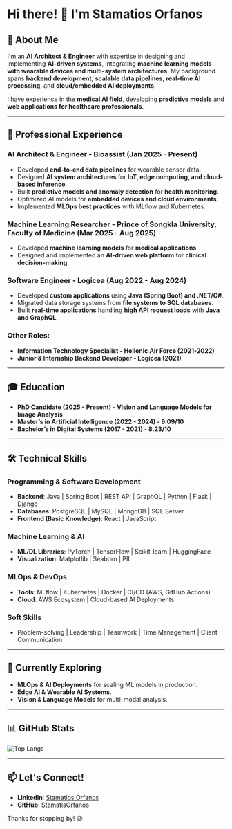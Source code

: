 # Hi there! 👋 I'm Stamatios Orfanos

## 🚀 About Me

I'm an **AI Architect & Engineer** with expertise in designing and implementing **AI-driven systems**, integrating **machine learning models with wearable devices and multi-system architectures**. My background spans **backend development**, **scalable data pipelines**, **real-time AI processing**, and **cloud/embedded AI deployments**.

I have experience in the **medical AI field**, developing **predictive models** and **web applications for healthcare professionals**.

---

## 💼 Professional Experience

### **AI Architect & Engineer - Bioassist (Jan 2025 - Present)**
- Developed **end-to-end data pipelines** for wearable sensor data.
- Designed **AI system architectures** for **IoT, edge computing, and cloud-based inference**.
- Built **predictive models and anomaly detection** for **health monitoring**.
- Optimized AI models for **embedded devices and cloud environments**.
- Implemented **MLOps best practices** with MLflow and Kubernetes.

### **Machine Learning Researcher - Prince of Songkla University, Faculty of Medicine (Mar 2025 - Aug 2025)**
- Developed **machine learning models** for **medical applications**.
- Designed and implemented an **AI-driven web platform** for **clinical decision-making**.

### **Software Engineer - Logicea (Aug 2022 - Aug 2024)**
- Developed **custom applications** using **Java (Spring Boot) and .NET/C#**.
- Migrated data storage systems from **file systems to SQL databases**.
- Built **real-time applications** handling **high API request loads** with **Java and GraphQL**.

### **Other Roles:**
- **Information Technology Specialist - Hellenic Air Force (2021-2022)**
- **Junior & Internship Backend Developer - Logicea (2021)**

---

## 🎓 Education

- **PhD Candidate (2025 - Present) - Vision and Language Models for Image Analysis**
- **Master’s in Artificial Intelligence (2022 - 2024) - 9.09/10**
- **Bachelor’s in Digital Systems (2017 - 2021) - 8.23/10**

---

## 🛠 Technical Skills

### **Programming & Software Development**
- **Backend**: Java | Spring Boot | REST API | GraphQL | Python | Flask | Django
- **Databases**: PostgreSQL | MySQL | MongoDB | SQL Server
- **Frontend (Basic Knowledge)**: React | JavaScript

### **Machine Learning & AI**
- **ML/DL Libraries**: PyTorch | TensorFlow | Scikit-learn | HuggingFace
- **Visualization**: Matplotlib | Seaborn | PIL

### **MLOps & DevOps**
- **Tools**: MLflow | Kubernetes | Docker | CI/CD (AWS, GitHub Actions)
- **Cloud**: AWS Ecosystem | Cloud-based AI Deployments

### **Soft Skills**
- Problem-solving | Leadership | Teamwork | Time Management | Client Communication

---

## 🌱 Currently Exploring

- **MLOps & AI Deployments** for scaling ML models in production.
- **Edge AI & Wearable AI Systems**.
- **Vision & Language Models** for multi-modal analysis.

---

## 📊 GitHub Stats

![Top Langs](https://github-readme-stats.vercel.app/api/top-langs/?username=StamatisOrfanos&layout=compact&hide=html&theme=dracula)

---

## 📫 Let's Connect!

- **LinkedIn**: [Stamatios Orfanos](linkedin.com/in/stamatios-orfanos-9ba12b1b3)
- **GitHub**: [StamatisOrfanos](https://github.com/StamatisOrfanos)

Thanks for stopping by! 😃
